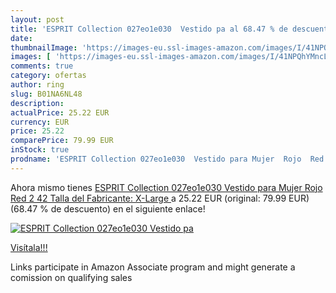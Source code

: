 ```yaml
---
layout: post
title: 'ESPRIT Collection 027eo1e030  Vestido pa al 68.47 % de descuento'
date: 
thumbnailImage: 'https://images-eu.ssl-images-amazon.com/images/I/41NPQhYMncL._SL200_.jpg'
images: [ 'https://images-eu.ssl-images-amazon.com/images/I/41NPQhYMncL._SL200_.jpg' ]
comments: true
category: ofertas
author: ring
slug: B01NA6NL48
description:
actualPrice: 25.22 EUR
currency: EUR
price: 25.22
comparePrice: 79.99 EUR
inStock: true
prodname: 'ESPRIT Collection 027eo1e030  Vestido para Mujer  Rojo  Red 2  42  Talla del Fabricante: X-Large '
---
```


Ahora mismo tienes [ESPRIT Collection 027eo1e030  Vestido para Mujer  Rojo  Red 2  42  Talla del Fabricante: X-Large ](https://www.amazon.es/dp/B01NA6NL48/?tag=tolees-21) a 25.22 EUR (original: 79.99 EUR) (68.47 %  de descuento) en el siguiente enlace!

[![ESPRIT Collection 027eo1e030  Vestido pa](https://images-eu.ssl-images-amazon.com/images/I/41NPQhYMncL._SL200_.jpg)](https://www.amazon.es/dp/B01NA6NL48/?tag=tolees-21)

[Visítala!!!](https://www.amazon.es/dp/B01NA6NL48/?tag=tolees-21)

Links participate in Amazon Associate program and might generate a comission on qualifying sales
